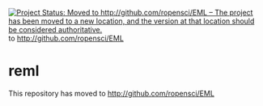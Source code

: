 [![Project Status: Moved to http://github.com/ropensci/EML
 – The project has been moved to a new location, and the version at that location should be considered authoritative.](http://www.repostatus.org/badges/latest/moved.svg)](http://www.repostatus.org/#moved) to [http://github.com/ropensci/EML
](http://github.com/ropensci/EML)

reml
====

This repository has moved to http://github.com/ropensci/EML
